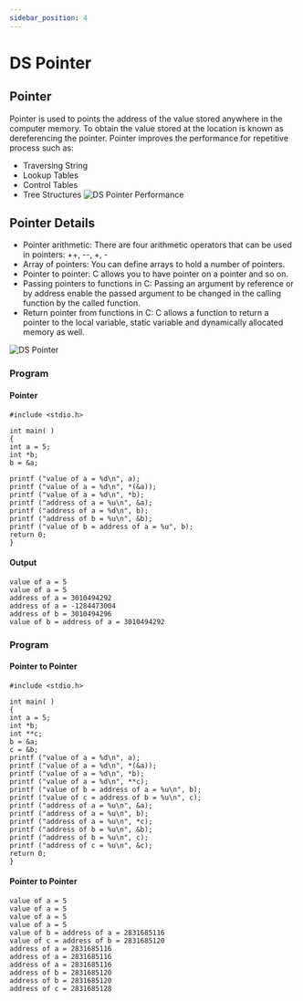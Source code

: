 ```yaml
---
sidebar_position: 4
---
```

# DS Pointer

## Pointer
Pointer is used to points the address of the value stored anywhere in the computer memory. To obtain the value stored at the location is known as dereferencing the pointer. Pointer improves the performance for repetitive process such as:

- Traversing String
- Lookup Tables
- Control Tables
- Tree Structures
![DS Pointer Performance](https://i.imgur.com/O1kvbeT.png)

## Pointer Details
- Pointer arithmetic: There are four arithmetic operators that can be used in pointers: ++, --, +, -
- Array of pointers: You can define arrays to hold a number of pointers.
- Pointer to pointer: C allows you to have pointer on a pointer and so on.
- Passing pointers to functions in C: Passing an argument by reference or by address enable the passed argument to be changed in the calling function by the called function.
- Return pointer from functions in C: C allows a function to return a pointer to the local variable, static variable and dynamically allocated memory as well.

![DS Pointer](https://i.imgur.com/aD2dI0e.png)

### Program
#### Pointer
```
#include <stdio.h>  
  
int main( )  
{  
int a = 5;  
int *b;  
b = &a;  
  
printf ("value of a = %d\n", a);  
printf ("value of a = %d\n", *(&a));  
printf ("value of a = %d\n", *b);  
printf ("address of a = %u\n", &a);  
printf ("address of a = %d\n", b);  
printf ("address of b = %u\n", &b);  
printf ("value of b = address of a = %u", b);  
return 0;  
}
```  

#### Output
```
value of a = 5                                                                                                                   
value of a = 5                                                                                                                   
address of a = 3010494292                                                                                                        
address of a = -1284473004                                                                                                       
address of b = 3010494296                                                                                                        
value of b = address of a = 3010494292  
```

### Program
#### Pointer to Pointer
```
#include <stdio.h>  
  
int main( )  
{  
int a = 5;  
int *b;  
int **c;  
b = &a;  
c = &b;  
printf ("value of a = %d\n", a);  
printf ("value of a = %d\n", *(&a));  
printf ("value of a = %d\n", *b);  
printf ("value of a = %d\n", **c);  
printf ("value of b = address of a = %u\n", b);  
printf ("value of c = address of b = %u\n", c);  
printf ("address of a = %u\n", &a);  
printf ("address of a = %u\n", b);  
printf ("address of a = %u\n", *c);  
printf ("address of b = %u\n", &b);  
printf ("address of b = %u\n", c);  
printf ("address of c = %u\n", &c);  
return 0;  
}  
```
#### Pointer to Pointer
```
value of a = 5
value of a = 5
value of a = 5
value of a = 5
value of b = address of a = 2831685116
value of c = address of b = 2831685120
address of a = 2831685116
address of a = 2831685116
address of a = 2831685116
address of b = 2831685120
address of b = 2831685120
address of c = 2831685128
```